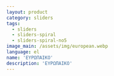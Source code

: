 ```yaml
---
layout: product
category: sliders
tags:
  - sliders
  - sliders-spiral
  - sliders-spiral-no5
image_main: /assets/img/european.webp
language: el
name: 'ΕΥΡΩΠΑΙΚΟ'
description: 'ΕΥΡΩΠΑΙΚΟ'
---
```

